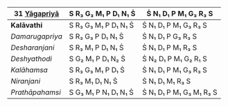 | **31 [Yāgapriyā](https://en.wikipedia.org/wiki/Yagapriya "Yagapriya")** | S R₃ G₃ M₁ P D₁ N₁ Ṡ | Ṡ N₁ D₁ P M₁ G₃ R₃ S    |
| ----------------------------------------------------------------------- | -------------------- | ----------------------- |
| **Kalāvathi**                                                           | S R₃ G₃ M₁ P D₁ N₁ Ṡ | Ṡ N₁ D₁ P M₁ G₃ R₃ S    |
| _Damarugapriya_                                                         | S R₃ G₃ P D₁ N₁ Ṡ    | Ṡ N₁ D₁ P G₃ R₃ S       |
| _Desharanjani_                                                          | S R₃ M₁ P D₁ N₁ Ṡ    | Ṡ N₁ D₁ P M₁ R₃ S       |
| _Deshyathodi_                                                           | S G₂ M₁ P D₁ N₂ Ṡ    | Ṡ N₂ D₁ P M₁ G₂ R₁ S    |
| _Kalāhamsa_                                                             | S R₃ G₃ M₁ P D₁ Ṡ    | Ṡ N₁ D₁ P M₁ G₃ R₃ S    |
| _Niranjani_                                                             | S R₃ M₁ D₁ N₁ Ṡ      | Ṡ N₁ D₁ M₁ R₃ S         |
| _Prathāpahamsi_                                                         | S G₃ M₁ P N₁ D₁ N₁ Ṡ | Ṡ N₁ D₁ P M₁ G₃ M₁ R₃ S |